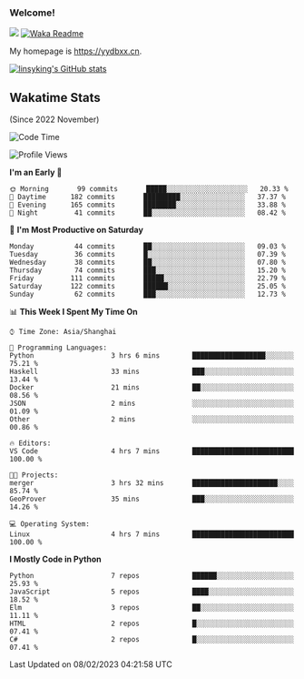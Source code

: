 ### Welcome!

![](https://visitor-badge.glitch.me/badge?page_id=linsyking.linsyking)
[![Waka Readme](https://github.com/linsyking/linsyking/actions/workflows/waka-readme.yml/badge.svg)](https://github.com/linsyking/linsyking/actions/workflows/waka-readme.yml)

My homepage is <https://yydbxx.cn>.

[![linsyking's GitHub stats](https://github-readme-stats.vercel.app/api?username=linsyking&show_icons=true&theme=onedark)](https://github.com/anuraghazra/github-readme-stats)

## Wakatime Stats

(Since 2022 November)

<!--START_SECTION:waka-->
![Code Time](http://img.shields.io/badge/Code%20Time-145%20hrs%203%20mins-blue)

![Profile Views](http://img.shields.io/badge/Profile%20Views-0-blue)

**I'm an Early 🐤** 

```text
🌞 Morning       99 commits       █████░░░░░░░░░░░░░░░░░░░░   20.33 % 
🌆 Daytime      182 commits       █████████░░░░░░░░░░░░░░░░   37.37 % 
🌃 Evening      165 commits       ████████░░░░░░░░░░░░░░░░░   33.88 % 
🌙 Night         41 commits       ██░░░░░░░░░░░░░░░░░░░░░░░   08.42 % 

```
📅 **I'm Most Productive on Saturday** 

```text
Monday          44 commits       ██░░░░░░░░░░░░░░░░░░░░░░░   09.03 % 
Tuesday         36 commits       █░░░░░░░░░░░░░░░░░░░░░░░░   07.39 % 
Wednesday       38 commits       ██░░░░░░░░░░░░░░░░░░░░░░░   07.80 % 
Thursday        74 commits       ███░░░░░░░░░░░░░░░░░░░░░░   15.20 % 
Friday         111 commits       █████░░░░░░░░░░░░░░░░░░░░   22.79 % 
Saturday       122 commits       ██████░░░░░░░░░░░░░░░░░░░   25.05 % 
Sunday          62 commits       ███░░░░░░░░░░░░░░░░░░░░░░   12.73 % 

```


📊 **This Week I Spent My Time On** 

```text
⌚︎ Time Zone: Asia/Shanghai

💬 Programming Languages: 
Python                   3 hrs 6 mins        ██████████████████░░░░░░░   75.21 % 
Haskell                  33 mins             ███░░░░░░░░░░░░░░░░░░░░░░   13.44 % 
Docker                   21 mins             ██░░░░░░░░░░░░░░░░░░░░░░░   08.56 % 
JSON                     2 mins              ░░░░░░░░░░░░░░░░░░░░░░░░░   01.09 % 
Other                    2 mins              ░░░░░░░░░░░░░░░░░░░░░░░░░   00.86 % 

🔥 Editors: 
VS Code                  4 hrs 7 mins        █████████████████████████   100.00 % 

🐱‍💻 Projects: 
merger                   3 hrs 32 mins       █████████████████████░░░░   85.74 % 
GeoProver                35 mins             ███░░░░░░░░░░░░░░░░░░░░░░   14.26 % 

💻 Operating System: 
Linux                    4 hrs 7 mins        █████████████████████████   100.00 % 

```

**I Mostly Code in Python** 

```text
Python                   7 repos             ██████░░░░░░░░░░░░░░░░░░░   25.93 % 
JavaScript               5 repos             ████░░░░░░░░░░░░░░░░░░░░░   18.52 % 
Elm                      3 repos             ██░░░░░░░░░░░░░░░░░░░░░░░   11.11 % 
HTML                     2 repos             █░░░░░░░░░░░░░░░░░░░░░░░░   07.41 % 
C#                       2 repos             █░░░░░░░░░░░░░░░░░░░░░░░░   07.41 % 

```



 Last Updated on 08/02/2023 04:21:58 UTC
<!--END_SECTION:waka-->
